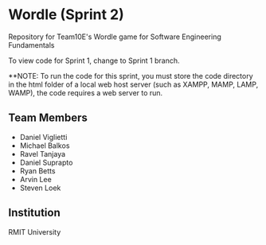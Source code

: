 # Wordle (Sprint 2)
Repository for Team10E's Wordle game for Software Engineering Fundamentals

To view code for Sprint 1, change to Sprint 1 branch.

**NOTE: To run the code for this sprint, you must store the code directory in the html folder of a local web host server (such as XAMPP, MAMP, LAMP, WAMP), the code requires a web server to run.

## Team Members
- Daniel Viglietti
- Michael Balkos
- Ravel Tanjaya
- Daniel Suprapto
- Ryan Betts
- Arvin Lee
- Steven Loek

## Institution
RMIT University

